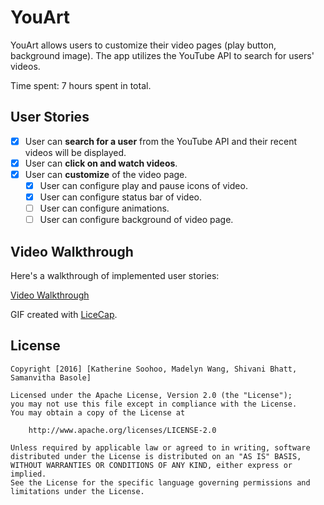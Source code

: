# YouArt

YouArt allows users to customize their video pages (play button, background image). The app utilizes the YouTube API to search for users' videos.

Time spent: 7 hours spent in total. 

## User Stories

* [x] User can **search for a user** from the YouTube API and their recent videos will be displayed.
* [x] User can **click on and watch videos**.
* [x] User can **customize** of the video page. 
   * [x] User can configure play and pause icons of video.
   * [x] User can configure status bar of video.
   * [ ] User can configure animations.
   * [ ] User can configure background of video page.

## Video Walkthrough

Here's a walkthrough of implemented user stories:

<a href="http://i.imgur.com/JhbpsLx.gifv">Video Walkthrough</a>

GIF created with [LiceCap](http://www.cockos.com/licecap/).


## License

    Copyright [2016] [Katherine Soohoo, Madelyn Wang, Shivani Bhatt, Samanvitha Basole]

    Licensed under the Apache License, Version 2.0 (the "License");
    you may not use this file except in compliance with the License.
    You may obtain a copy of the License at

        http://www.apache.org/licenses/LICENSE-2.0

    Unless required by applicable law or agreed to in writing, software
    distributed under the License is distributed on an "AS IS" BASIS,
    WITHOUT WARRANTIES OR CONDITIONS OF ANY KIND, either express or implied.
    See the License for the specific language governing permissions and
    limitations under the License.
